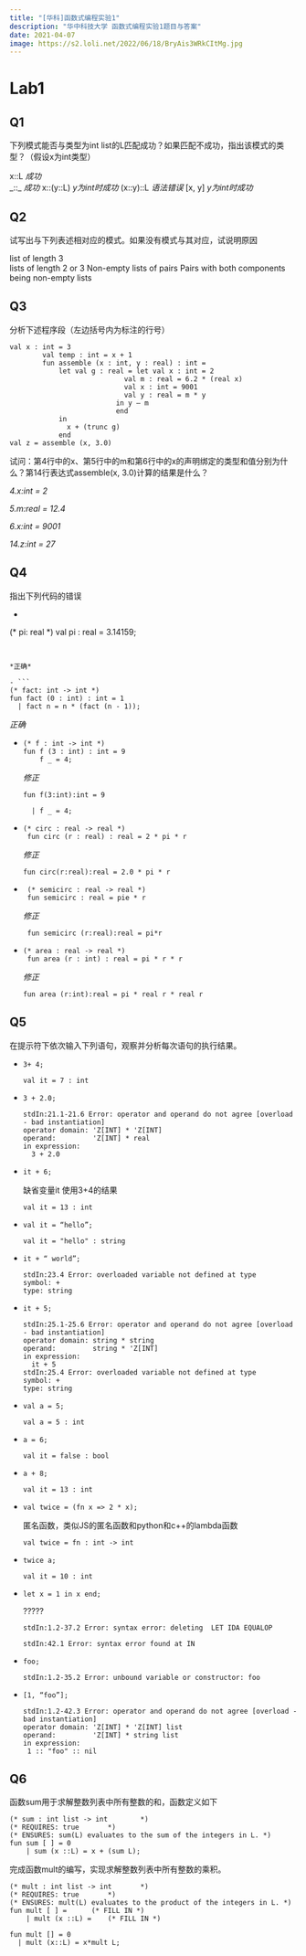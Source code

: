 ```yaml
---
title: "[华科]函数式编程实验1"
description: "华中科技大学 函数式编程实验1题目与答案"
date: 2021-04-07
image: https://s2.loli.net/2022/06/18/BryAis3WRkCItMg.jpg
---
```




# Lab1

## Q1

 下列模式能否与类型为int list的L匹配成功？如果匹配不成功，指出该模式的类型？（假设x为int类型）

x::L	    *成功*	
\_::\_		*成功*
x::(y::L)  *y为int时成功*
(x::y)::L  *语法错误*
[x, y]      *y为int时成功*

## Q2

试写出与下列表述相对应的模式。如果没有模式与其对应，试说明原因

list of length 3           					
lists of length 2 or 3
Non-empty lists of pairs
Pairs with both components being non-empty lists

## Q3

分析下述程序段（左边括号内为标注的行号）

```
val x : int = 3
 		val temp : int = x + 1
 		fun assemble (x : int, y : real) : int =
			let val g : real = let val x : int = 2
							val m : real = 6.2 * (real x)
							val x : int = 9001
 							val y : real = m * y
						  in y – m
 						  end
			in
			  x + (trunc g)
			end
val z = assemble (x, 3.0)

```

试问：第4行中的x、第5行中的m和第6行中的x的声明绑定的类型和值分别为什么？第14行表达式assemble(x, 3.0)计算的结果是什么？

*4.x:int = 2*

*5.m:real = 12.4*

*6.x:int = 9001*

*14.z:int = 27*



## Q4

指出下列代码的错误
-  ```
  (* pi: real *)
   val pi : real = 3.14159;
  ```


  *正确*

- ```
  (* fact: int -> int *)
  fun fact (0 : int) : int = 1
    | fact n = n * (fact (n - 1));
  ```
  
  *正确*
  
  
  
- ```
  (* f : int -> int *)
  fun f (3 : int) : int = 9
      f _ = 4;
  ```
  
  *修正*
  
  ```
  fun f(3:int):int = 9
  
    | f _ = 4;
  ```
  
- ```
  (* circ : real -> real *)
   fun circ (r : real) : real = 2 * pi * r
  ```
     *修正*
   ```
   fun circ(r:real):real = 2.0 * pi * r
   ```

- ```
   (* semicirc : real -> real *)
   fun semicirc : real = pie * r
  ```

  *修正*
  ```
   fun semicirc (r:real):real = pi*r
  ```


- ```
  (* area : real -> real *)
   fun area (r : int) : real = pi * r * r
  ```

  *修正*
  ```
  fun area (r:int):real = pi * real r * real r
  ```
  
  
  

## Q5

在提示符下依次输入下列语句，观察并分析每次语句的执行结果。


- ``` 
  3+ 4;
  ```
  
  ```
  val it = 7 : int
  ```
  
- ```
  3 + 2.0;
  ```
  ```
  stdIn:21.1-21.6 Error: operator and operand do not agree [overload - bad instantiation]
  operator domain: 'Z[INT] * 'Z[INT]
  operand:         'Z[INT] * real
  in expression:
    3 + 2.0
  ```

 - ```
   it + 6;
   ```
   缺省变量it 使用3+4的结果
   ```
   val it = 13 : int
   ```
   
- ```
  val it = “hello”;
  ```
  ```
  val it = "hello" : string
  ```
  
- ```
  it + “ world”;
  ```
  ```
  stdIn:23.4 Error: overloaded variable not defined at type
  symbol: +
  type: string
  ```
  
- ```
  it + 5;
  ```
  ```
  stdIn:25.1-25.6 Error: operator and operand do not agree [overload - bad instantiation]
  operator domain: string * string
  operand:         string * 'Z[INT]
  in expression:
    it + 5
  stdIn:25.4 Error: overloaded variable not defined at type
  symbol: +
  type: string
  ```
  
- ```
  val a = 5;
  ```
  ```
  val a = 5 : int
  ```

- ```
  a = 6;
  ```
  ```
  val it = false : bool
  ```

- ```
  a + 8; 
  ```
  ```
  val it = 13 : int
  ```
  
- ```
  val twice = (fn x => 2 * x);
  ```
  匿名函数，类似JS的匿名函数和python和c++的lambda函数
  ```
  val twice = fn : int -> int
  ```
  
- ```
  twice a;
  ```
  ```
  val it = 10 : int
  ```
  
- ```
  let x = 1 in x end;
  ```
  ?????
  ```
  stdIn:1.2-37.2 Error: syntax error: deleting  LET IDA EQUALOP
  
  stdIn:42.1 Error: syntax error found at IN
  ```
  
- ```
  foo;
  ```
  ```
  stdIn:1.2-35.2 Error: unbound variable or constructor: foo
  ```

- ```
  [1, “foo”];
  ```
  ```
  stdIn:1.2-42.3 Error: operator and operand do not agree [overload - bad instantiation]
  operator domain: 'Z[INT] * 'Z[INT] list
  operand:         'Z[INT] * string list
  in expression:
   1 :: "foo" :: nil
  ```





## Q6

函数sum用于求解整数列表中所有整数的和，函数定义如下

```
(* sum : int list -> int 		*)
(* REQUIRES: true		*)
(* ENSURES: sum(L) evaluates to the sum of the integers in L. *)
fun sum [ ] = 0
    | sum (x ::L) = x + (sum L);
```


完成函数mult的编写，实现求解整数列表中所有整数的乘积。
```
(* mult : int list -> int 		*)
(* REQUIRES: true		*)
(* ENSURES: mult(L) evaluates to the product of the integers in L. *)
fun mult [ ] = 		(* FILL IN *)
    | mult (x ::L) = 	(* FILL IN *) 

```

```
fun mult [] = 0
  | mult (x::L) = x*mult L;
```
